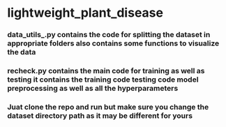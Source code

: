 # lightweight_plant_disease
### data_utils_.py contains the code for splitting the dataset in appropriate folders also contains some functions to visualize the data
### recheck.py contains the main code for training as well as testing it contains the training code testing code model preprocessing as well as all the hyperparameters
### Juat clone the repo and run but make sure you change the dataset directory path as it may be different for yours 
